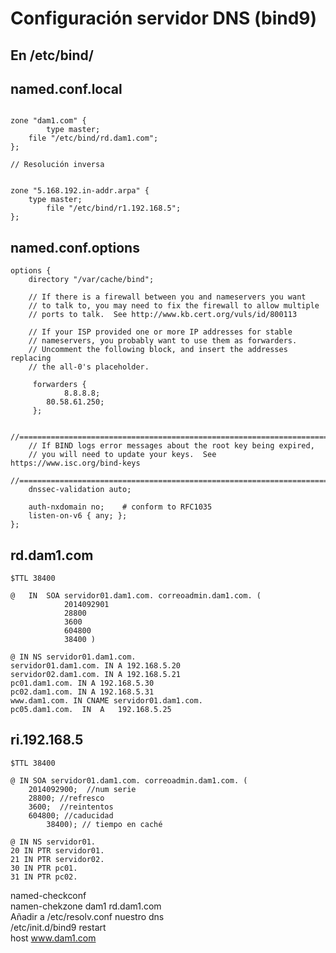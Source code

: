 #  Configuración servidor DNS (bind9)

## En /etc/bind/


## named.conf.local    

~~~

zone "dam1.com" {
     	type master;
	file "/etc/bind/rd.dam1.com";
};

// Resolución inversa


zone "5.168.192.in-addr.arpa" {
	type master;
        file "/etc/bind/r1.192.168.5";
};
~~~

## named.conf.options  

~~~
options {
	directory "/var/cache/bind";

	// If there is a firewall between you and nameservers you want
	// to talk to, you may need to fix the firewall to allow multiple
	// ports to talk.  See http://www.kb.cert.org/vuls/id/800113

	// If your ISP provided one or more IP addresses for stable 
	// nameservers, you probably want to use them as forwarders.  
	// Uncomment the following block, and insert the addresses replacing 
	// the all-0's placeholder.

	 forwarders {
	       	8.8.8.8;
		80.58.61.250;
	 };

	//========================================================================
	// If BIND logs error messages about the root key being expired,
	// you will need to update your keys.  See https://www.isc.org/bind-keys
	//========================================================================
	dnssec-validation auto;

	auth-nxdomain no;    # conform to RFC1035
	listen-on-v6 { any; };
};
~~~


## rd.dam1.com  

~~~
$TTL 38400

@	IN	SOA	servidor01.dam1.com. correoadmin.dam1.com. (
			2014092901
			28800
			3600
			604800
			38400 )

@ IN NS servidor01.dam1.com.
servidor01.dam1.com. IN A 192.168.5.20
servidor02.dam1.com. IN A 192.168.5.21
pc01.dam1.com. IN A 192.168.5.30
pc02.dam1.com. IN A 192.168.5.31
www.dam1.com. IN CNAME servidor01.dam1.com. 
pc05.dam1.com.	IN	A	192.168.5.25

~~~

## ri.192.168.5
~~~
$TTL 38400

@ IN SOA servidor01.dam1.com. correoadmin.dam1.com. (
	2014092900;  //num serie
	28800; //refresco
	3600;  //reintentos
	604800; //caducidad
        38400); // tiempo en caché

@ IN NS servidor01.
20 IN PTR servidor01.
21 IN PTR servidor02.
30 IN PTR pc01.
31 IN PTR pc02.

~~~

named-checkconf  
namen-chekzone dam1 rd.dam1.com  
Añadir a /etc/resolv.conf nuestro dns  
/etc/init.d/bind9 restart  
host www.dam1.com  



